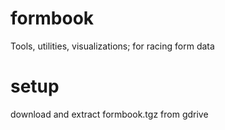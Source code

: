 # formbook
Tools, utilities, visualizations; for racing form data

# setup

download and extract formbook.tgz from gdrive

